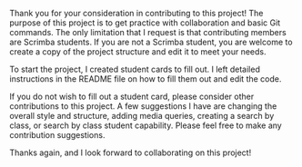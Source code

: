 Thank you for your consideration in contributing to this project! The purpose of this project is to get practice with collaboration and basic Git commands. The only limitation that I request is that contributing members are Scrimba students. If you are not a Scrimba student, you are welcome to create a copy of the project structure and edit it to meet your needs.

To start the project, I created student cards to fill out. I left detailed instructions in the README file on how to fill them out and edit the code. 

If you do not wish to fill out a student card, please consider other contributions to this project. A few suggestions I have are changing the overall style and structure, adding media queries, creating a search by class, or search by class student capability. Please feel free to make any contribution suggestions.

Thanks again, and I look forward to collaborating on this project! 

